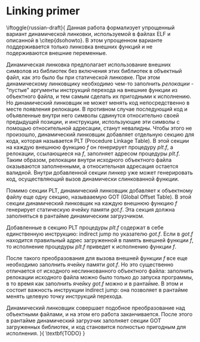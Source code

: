 # Linking primer

\iftoggle{russian-draft}{
Данная работa формализует упрощенный вариант динамической линковки,
используемой в файлах ELF и описанной в \citep{dsohowto}. В этом упрощенном
варианте поддерживается только линковка внешних функций и не подерживаются
внешние переменные.

Динамическая линковка предполагает использование внешних символов из
библиотек без включения этих библиотек в объектный файл, как это было бы
при статической линковке. При этом динамическому линковщику необходимо
чем-то заполнить *релокации* - "пустые" аргументы инструкций перехода на
внешние функции из объектного файла, и тем самым сделать их пригодными к
исполнению. Но динамический линковщик не может менять код
непосредственно в месте появления релокации. В противном случае последующий
код и объявленные внутри него символы сдвинутся относительно своей
предыдущей позиции, и инструкции, использующие эти символы с помощью
относительной адресации, станут невалидны. Чтобы этого не произошло,
динамический линковщик добавляет отдельную секцию для кода, которая
называется PLT (Procedure Linkage Table). В этой секции
на каждую внешнюю функцию $f$ он генерирует процедуру $plt.f$, а
релокации, ссылающиеся на $f$, заполняет адресом процедуры $plt.f$.
Таким образом, релокации внутри исходного объектного файла оказываются
заполненными, а относительная адресация остается валидной. Внутри
добавленной секции линкер уже может генерировать код, осуществляющий
вызов динамически слинкованной функции.

Помимо секции PLT, динамический линковщик добавляет к объектному файлу еще
одну секцию, называаемую GOT (Global Offset Table). В этой секции
динамический линковщик на каждую внешнюю функцию $f$ генерирует статическую
ячейку памяти $got.f$. Эта секция должна заполняться в рантайме
динамическим загрузчиком.

Добавленные в секцию PLT процедуры $plt.f$ содержат в себе единственную
инструкцию: indirect jump по указателю $got.f$. Если в $got.f$ находится
правильный адрес загруженной в память внешней функции $f$, то исполнение
процедуры $plt.f$ приведет к исполнению функции $f$.

После такого преобразования для вызова внешней функции $f$ все еще
необходимо заполнить ячейку памяти $got.f$. Но это существенно
отличается от исходного неслинкованного объектного файла: заполнить
релокации исходного файла можно было только до запуска программы, в
то время как заполнить ячейку $got.f$ можно и в рантайме. В этом и
состоит важность инструкции indirect jump: она позволяет в рантайме менять
целевую точку инструкций перехода.

Динамический линковщик совершает подобное преобразование над объектными
файлами, и на этом его работа заканчивается. После этого в рантайме
динамический загрузчик заполняет секции GOT загруженных библиотек, и код
становится полностью пригодным для исполнения.
}{
\textbf{TODO}
}
